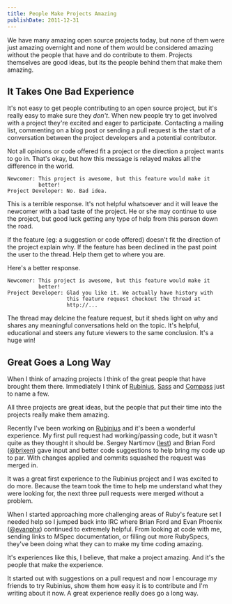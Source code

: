 ```yaml
---
title: People Make Projects Amazing
publishDate: 2011-12-31
---
```


We have many amazing open source projects today, but none of them were
just amazing overnight and none of them would be considered amazing
without the people that have and do contribute to them. Projects
themselves are good ideas, but its the people behind them that make
them amazing.

<!-- more -->

## It Takes One Bad Experience

It's not easy to get people contributing to an open source project, but
it's really easy to make sure they _don't_. When new people try to get
involved with a project they're excited and eager to participate.
Contacting a mailing list, commenting on a blog post or sending a pull
request is the start of a conversation between the project developers
and a potential contributor.

Not all opinions or code offered fit a project or the direction a
project wants to go in. That's okay, but how this message is relayed
makes all the difference in the world.

```
Newcomer: This project is awesome, but this feature would make it
          better!
Project Developer: No. Bad idea.
```

This is a terrible response. It's not helpful whatsoever and it will
leave the newcomer with a bad taste of the project. He or she may
continue to use the project, but good luck getting any type of help from
this person down the road.

If the feature (eg: a suggestion or code offered) doesn't fit the direction
of the project explain why. If the feature has been declined in the past
point the user to the thread. Help them get to where you are.

Here's a better response.

```
Newcomer: This project is awesome, but this feature would make it
          better!
Project Developer: Glad you like it. We actually have history with
                   this feature request checkout the thread at
                   http://...
```
The thread may delcine the feature request, but it sheds light on why
and shares any meaningful conversations held on the topic. It's helpful,
educational and steers any future viewers to the same conclusion. It's a
huge win!

## Great Goes a Long Way

When I think of amazing projects I think of the great people that have
brought them there. Immediately I think of [Rubinius][1], [Sass][2] and
[Compass][3] just to name a few.

All three projects are great ideas, but the people that put their time
into the projects really make them amazing.

Recently I've been working on [Rubinius][1] and it's been a wonderful
experience. My first pull request had working/passing code, but it
wasn't quite as they thought it should be. Sergey Nartimov ([lest][4])
and Brian Ford ([@brixen][5]) gave input and better code suggestions to
help bring my code up to par. With changes applied and commits squashed
the request was merged in.

It was a great first experience to the Rubinius project and I was excited
to do more. Because the team took the time to help me understand what
they were looking for, the next three pull requests were merged without a
problem.

When I started approaching more challenging areas of Ruby's feature set
I needed help so I jumped back into IRC where Brian Ford and Evan Phoenix
([@evanphx][6]) continued to extremely helpful. From looking at code
with me, sending links to MSpec documentation, or filling out more
RubySpecs, they've been doing what they can to make my time coding
amazing.

It's experiences like this, I believe,  that make a project amazing. And
it's the people that make the experience.

It started out with suggestions on a pull request and now I encourage
my friends to try Rubinius, show them how easy it is to contribute and
I'm writing about it now. A great experience really does go a long way.

[1]: http://rubini.us
[2]: http://sass-lang.com
[3]: http://compass-style.org
[4]: https://github.com/lest
[5]: http://twitter.com/brixen
[6]: http://twitter.com/evanphx
